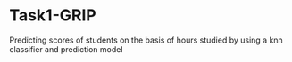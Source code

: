 # Task1-GRIP
Predicting scores of students on the basis of hours studied by using a knn classifier and prediction model
